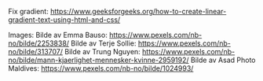 Fix gradient: https://www.geeksforgeeks.org/how-to-create-linear-gradient-text-using-html-and-css/

Images: 
Bilde av Emma Bauso: https://www.pexels.com/nb-no/bilde/2253838/
Bilde av Terje Sollie: https://www.pexels.com/nb-no/bilde/313707/
Bilde av Trung Nguyen: https://www.pexels.com/nb-no/bilde/mann-kjaerlighet-mennesker-kvinne-2959192/
Bilde av Asad Photo Maldives: https://www.pexels.com/nb-no/bilde/1024993/
